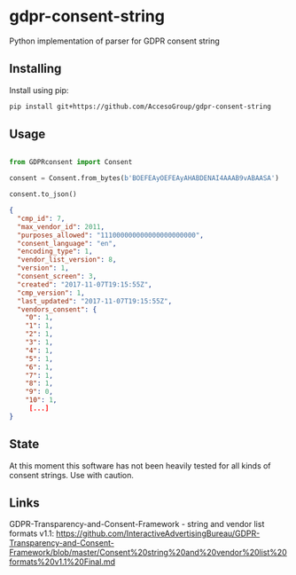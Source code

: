 # gdpr-consent-string
Python implementation of parser for GDPR consent string

## Installing
Install using pip:
```bash
pip install git+https://github.com/AccesoGroup/gdpr-consent-string
```

## Usage

```python

from GDPRconsent import Consent

consent = Consent.from_bytes(b'BOEFEAyOEFEAyAHABDENAI4AAAB9vABAASA')

consent.to_json()
```

```json
{
  "cmp_id": 7,
  "max_vendor_id": 2011,
  "purposes_allowed": "111000000000000000000000",
  "consent_language": "en",
  "encoding_type": 1,
  "vendor_list_version": 8,
  "version": 1,
  "consent_screen": 3,
  "created": "2017-11-07T19:15:55Z",
  "cmp_version": 1,
  "last_updated": "2017-11-07T19:15:55Z",
  "vendors_consent": {
    "0": 1,
    "1": 1,
    "2": 1,
    "3": 1,
    "4": 1,
    "5": 1,
    "6": 1,
    "7": 1,
    "8": 1,
    "9": 0,
    "10": 1,
     [...]
}
```

## State
At this moment this software has not been heavily tested for all kinds
of consent strings. Use with caution.

## Links

 GDPR-Transparency-and-Consent-Framework - string and vendor list formats v1.1:
 https://github.com/InteractiveAdvertisingBureau/GDPR-Transparency-and-Consent-Framework/blob/master/Consent%20string%20and%20vendor%20list%20formats%20v1.1%20Final.md

